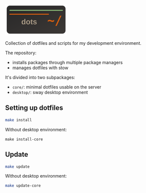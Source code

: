 <img src="dots-logo.svg" alt="logo" height="100">

Collection of dotfiles and scripts for my development environment.

The repository:
- installs packages through multiple package managers
- manages dotfiles with stow

It's divided into two subpackages:

- `core/`: minimal dotfiles usable on the server
- `desktop/`: sway desktop environment


## Setting up dotfiles

```bash
make install
```

Without desktop environment:
```
make install-core
```

## Update

```bash
make update
```

Without desktop environment:
```bash
make update-core
```

